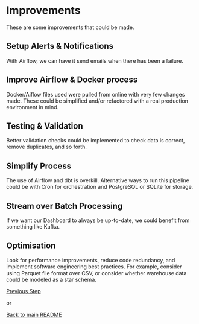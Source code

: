 # Improvements

These are some improvements that could be made.

## Setup Alerts & Notifications

With Airflow, we can have it send emails when there has been a failure.

## Improve Airflow & Docker process

Docker/Aiflow files used were pulled from online with very few changes made. These could be simplified and/or refactored with a real production environment in mind.

## Testing & Validation

Better validation checks could be implemented to check data is correct, remove duplicates, and so forth.

## Simplify Process

The use of Airflow and dbt is overkill. Alternative ways to run this pipeline could be with Cron for orchestration and PostgreSQL or SQLite for storage.

## Stream over Batch Processing

If we want our Dashboard to always be up-to-date, we could benefit from something like Kafka.

## Optimisation

Look for performance improvements, reduce code redundancy, and implement software engineering best practices. For example, consider using Parquet file format over CSV, or consider whether warehouse data could be modeled as a star schema.

[Previous Step](terminate.md)

or

[Back to main README](../README.md)


